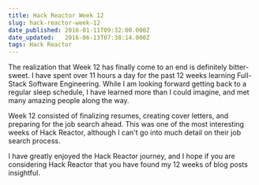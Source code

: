 ```yaml
---
title: Hack Reactor Week 12
slug: hack-reactor-week-12
date_published: 2016-01-11T09:32:00.000Z
date_updated:   2016-06-13T07:38:14.000Z
tags: Hack Reactor
---
```


The realization that Week 12 has finally come to an end is definitely bitter-sweet. I have spent over 11 hours a day for the past 12 weeks learning Full-Stack Software Engineering. While I am looking forward getting back to a regular sleep schedule, I have learned more than I could imagine, and met many amazing people along the way.

Week 12 consisted of finalizing resumes, creating cover letters, and preparing for the job search ahead. This was one of the most interesting weeks of Hack Reactor, although I can't go into much detail on their job search process.

I have greatly enjoyed the Hack Reactor journey, and I hope if you are considering Hack Reactor that you have found my 12 weeks of blog posts insightful.

